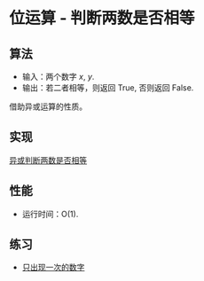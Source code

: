 # 位运算 - 判断两数是否相等

## 算法

- 输入：两个数字 $x$, $y$.
- 输出：若二者相等，则返回 True, 否则返回 False.

借助异或运算的性质。

## 实现

[异或判断两数是否相等](./mod.rs)

## 性能

- 运行时间：O(1).

## 练习

- [只出现一次的数字](https://leetcode-cn.com/problems/single-number/)
